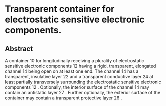 # Transparent container for electrostatic sensitive electronic components.

## Abstract
A container 10 for longitudinally receiving a plurality of electrostatic sensitive electronic components 12 having a rigid, transparent, elongated channel 14 being open on at least one end. The channel 14 has a transparent, insulative layer 22 and a transparent conductive layer 24 at least partially transversely surrounding the electrostatic sensitive electronic components 12 . Optionally, the interior surface of the channel 14 may contain an antistatic layer 27 . Further optionally, the exterior surface of the container may contain a transparent protective layer 26 .